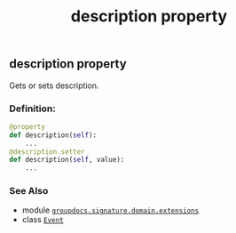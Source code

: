 ﻿---
title: description property
second_title: GroupDocs.Signature for Python via .NET API References
description: 
type: docs
url: /python-net/groupdocs.signature.domain.extensions/event/description/
is_root: false
weight: 30
---

## description property


Gets or sets description.
### Definition:
```python
@property
def description(self):
    ...
@description.setter
def description(self, value):
    ...
```

### See Also
* module [`groupdocs.signature.domain.extensions`](../../)
* class [`Event`](/signature/python-net/groupdocs.signature.domain.extensions/event)
